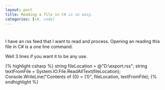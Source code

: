 ```yaml
---
layout: post
title: Reading a file in C# is so easy.
categories: [c#, code]
---
```

# 
I have an rss feed that I want to read and process. Opening an reading this file in C# is a one line command.

Well 3 lines if you want it to be any use.

{% highlight csharp %}
string fileLocation = @"D:\export.rss";
string textFromFile = System.IO.File.ReadAllText(fileLocation);
Console.WriteLine("Contents of {0} = {1}", fileLocation, textFromFile);
{% endhighlight %}

